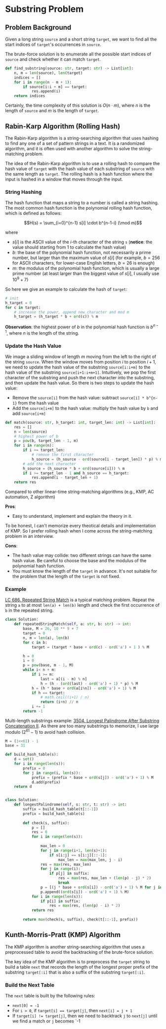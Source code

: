 # Substring Problem

## Problem Background

Given a long string `source` and a short string `target`, we want to find all the start indices of `target`'s occurrences in `source`.

The brute-force solution is to enumerate all the possible start indices of `source` and check whether it can match `target`.

```python
def find_substring(source: str, target: str) -> List[int]:
    n, m = len(source), len(target)
    indices = []
    for i in range(n - m + 1):
        if source[i:i + m] == target:
            res.append(i)
    return indices
```

Certainly, the time complexity of this solution is $O(n \cdot m)$, where $n$ is the length of `source` and $m$ is the length of `target`.

## Rabin-Karp Algorithm (Rolling Hash)

The Rabin-Karp algorithm is a string-searching algorithm that uses hashing to find any one of a set of pattern strings in a text. It is a randomized algorithm, and it is often used with another algorithm to solve the string-matching problem.

The idea of the Rabin-Karp algorithm is to use a rolling hash to compare the hash value of `target` with the hash value of each substring of `source` with the same length as `target`. The rolling hash is a hash function where the input is hashed in a window that moves through the input.

### String Hashing

The hash function that maps a string to a number is called a string hashing. The most common hash function is the polynomial rolling hash function, which is defined as follows:

$$H(s) = \sum_{i=0}^{n-1} s[i] \cdot b^{n-1-i} (\mod m)$$

where

- $s[i]$ is the ASCII value of the $i$-th character of the string `s` (**notice**: the value should starting from 1 to calculate the hash value)
- $b$: the base of the polynomial hash function, not necessarily a prime number, but larger than the maximum value of $s[i]$ (for example, $b = 256$ for ASCII characters, for lower-case English letters, $b = 26$ is enough)
- $m$: the modulus of the polynomial hash function, which is usually a large prime number (at least larger than the biggest value of $s[i]$, I usually use $10^9 + 7$)

So here we give an example to calculate the hash of `target`:

```python
# init
h_target = 0
for c in target:
    # increase the power, append new character and mod m
    h_target = (h_target * b + ord(c)) % m
```

**Observation**: the highest power of $b$ in the polynomial hash function is $b^{n-1}$, where $n$ is the length of the string.

### Update the Hash Value

We image a sliding window of length $m$ moving from the left to the right of the string `source`. When the window moves from position $i$ to position $i+1$, we need to update the hash value of the substring `source[i:i+m]` to the hash value of the substring `source[i+1:i+m+1]`. Intuitively, we pop the first character of the substring and push the next character into the substring, and then update the hash value. So there is two steps to update the hash value:

- Remove the `source[i]` from the hash value: subtract `source[i] * b^{n-1}` from the hash value
- Add the `source[i+m]` to the hash value: multiply the hash value by `b` and add `source[i+m]`

```python
def match(source: str, h_target: int, target_len: int) -> List[int]:
    res = []
    n = len(source)
    # highest power of b
    p = pow(b, target_len - 1, m)
    for i in range(n):
        if i >= target_len:
            # remove the first character
            h_source = (h_source - ord(source[i - target_len]) * p) % m
        # add the next character
        h_source = (h_source * b + ord(source[i])) % m
        if i >= target_len - 1 and h_source == h_target:
            res.append(i - target_len + 1)
    return res
```

Compared to other linear-time string-matching algorithms (e.g., KMP, AC automation, Z algorithm)

**Pros**:

- Easy to understand, implement and explain the theory in it.

To be honest, I can't memorize every theotical details and implementation of KMP. So I prefer rolling hash when I come across the string-matching problem in an interview.

**Cons**:

- The hash value may collide: two different strings can have the same hash value. Be careful to choose the base and the modulus of the polynomial hash function.
- You must know the length of the `target` in advance. It's not suitable for the problem that the length of the `target` is not fixed.

### Example

[LC 686. Repeated String Match](https://leetcode.com/problems/repeated-string-match/) is a typical matching problem. Repeat the string `a` to at most `len(a) + len(b)` length and check the first occurrence of `b` in the repeated string.

```python
class Solution:
    def repeatedStringMatch(self, a: str, b: str) -> int:
        base, M = 26, 10 ** 9 + 7
        target = 0
        n, m = len(a), len(b)
        for c in b:
            target = (target * base + ord(c) - ord('a') + 1 ) % M

        h = 0
        i = 0
        p = pow(base, m - 1, M)
        while i< n + m:
            if i >= m:
                last = a[(i - m) % n]
                h = (h - (ord(last) - ord('a') + 1) * p) % M
            h = (h * base + ord(a[i%n]) - ord('a') + 1) % M
            if h == target:
                # math.ceil((i+1) / n)
                return (i+n) // n
            i += 1
        return -1
```

Multi-length substrings example: [3504. Longest Palindrome After Substring Concatenation II](https://leetcode.com/contest/weekly-contest-443/problems/minimum-operations-to-make-elements-within-k-subarrays-equal/). As there are too many substrings to memorize, I use large modulo ($2^{61} - 1$) to avoid hash collision.

```python
M = (1<<61) - 1
base = 31

def build_hash_table(s):
    d = set()
    for i in range(len(s)):
        prefix = 0
        for j in range(i, len(s)):
            prefix = (prefix * base + ord(s[j]) - ord('a') + 1) % M
            d.add(prefix)
    return d


class Solution:
    def longestPalindrome(self, s: str, t: str) -> int:
        suffix = build_hash_table(t[::-1])
        prefix = build_hash_table(s)
        
        def check(s, suffix):
            p = []
            res = 0
            for i in range(len(s)):
                
                max_len = 0
                for j in range(i+1, len(s)+1):
                    if s[i:j] == s[i:j][::-1]:
                        max_len = max(max_len, j - i)
                res = max(res, max_len)
                for j in range(i):
                    if p[j] in suffix:
                        res = max(res, max_len + (len(p) - j) * 2)
                        break
                p = [(j * base + ord(s[i]) - ord('a') + 1) % M for j in p]
                p.append((ord(s[i]) - ord('a') + 1) % M)
            for i in range(len(s)):
                if p[i] in suffix:
                    res = max(res, (len(p) - i) * 2)
            return res
        
        return max(check(s, suffix), check(t[::-1], prefix))
```

## Kunth-Morris-Pratt (KMP) Algorithm

The KMP algorithm is another string-searching algorithm that uses a preprocessed table to avoid the backtracking of the brute-force solution.

The key idea of the KMP algorithm is to preprocess the `target` string to build a table `next` that records the length of the longest proper prefix of the substring `target[:i]` that is also a suffix of the substring `target[:i]`.

### Build the Next Table

The `next` table is built by the following rules:

- `next[0] = -1`
- For `i > 0`, if `target[i] == target[j]`, then `next[i] = j + 1`
- If `target[i] != target[j]`, then we need to backtrack `j` to `next[j]` until we find a match or `j` becomes `-1
